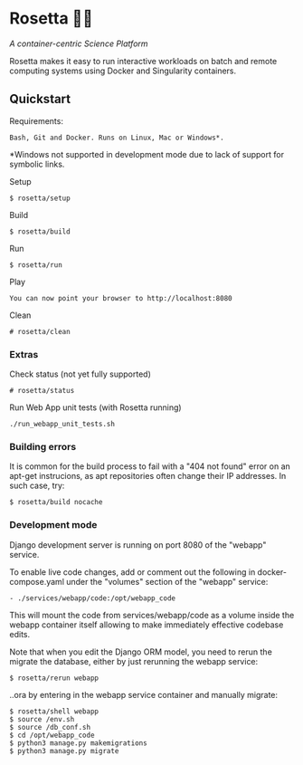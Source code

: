 # Rosetta 💁🏽


_A container-centric Science Platform_


Rosetta makes it easy to run interactive workloads on batch and remote computing systems using Docker and Singularity containers.


## Quickstart

Requirements:
    
    Bash, Git and Docker. Runs on Linux, Mac or Windows*.

*Windows not supported in development mode due to lack of support for symbolic links.

Setup

	$ rosetta/setup

Build

    $ rosetta/build

Run

	$ rosetta/run


Play

    You can now point your browser to http://localhost:8080

Clean

	# rosetta/clean

### Extras

Check status (not yet fully supported)

    # rosetta/status


Run Web App unit tests (with Rosetta running)

    ./run_webapp_unit_tests.sh


### Building errors

It is common for the build process to fail with a "404 not found" error on an apt-get instrucions, as apt repositories often change their IP addresses. In such case, try:

    $ rosetta/build nocache


### Development mode

Django development server is running on port 8080 of the "webapp" service.

To enable live code changes, add or comment out the following in docker-compose.yaml under the "volumes" section of the "webapp" service:

    - ./services/webapp/code:/opt/webapp_code
    
This will mount the code from services/webapp/code as a volume inside the webapp container itself allowing to make immediately effective codebase edits.

Note that when you edit the Django ORM model, you need to rerun the migrate the database, either by just rerunning the webapp service:

    $ rosetta/rerun webapp

..ora by entering in the webapp service container and manually migrate:

    $ rosetta/shell webapp
    $ source /env.sh
    $ source /db_conf.sh
    $ cd /opt/webapp_code
    $ python3 manage.py makemigrations
    $ python3 manage.py migrate  